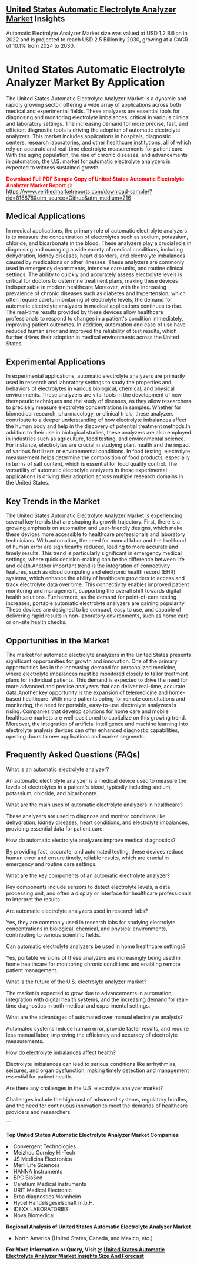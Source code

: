 <h2><a href="https://www.verifiedmarketreports.com/download-sample/?rid=816878&amp;utm_source=Github&amp;utm_medium=216" target="_blank">United States Automatic Electrolyte Analyzer Market</a> Insights</h2><p>Automatic Electrolyte Analyzer Market size was valued at USD 1.2 Billion in 2022 and is projected to reach USD 2.5 Billion by 2030, growing at a CAGR of 10.1% from 2024 to 2030.</p><p><h1>United States Automatic Electrolyte Analyzer Market By Application</h1><p>The United States Automatic Electrolyte Analyzer Market is a dynamic and rapidly growing sector, offering a wide array of applications across both medical and experimental fields. These analyzers are essential tools for diagnosing and monitoring electrolyte imbalances, critical in various clinical and laboratory settings. The increasing demand for more precise, fast, and efficient diagnostic tools is driving the adoption of automatic electrolyte analyzers. This market includes applications in hospitals, diagnostic centers, research laboratories, and other healthcare institutions, all of which rely on accurate and real-time electrolyte measurements for patient care. With the aging population, the rise of chronic diseases, and advancements in automation, the U.S. market for automatic electrolyte analyzers is expected to witness sustained growth. <p><span class=""><span style="color: #ff0000;"><strong>Download Full PDF Sample Copy of United States Automatic Electrolyte Analyzer Market Report</strong> @ </span><a href="https://www.verifiedmarketreports.com/download-sample/?rid=816878&amp;utm_source=Github&amp;utm_medium=216" target="_blank">https://www.verifiedmarketreports.com/download-sample/?rid=816878&amp;utm_source=Github&amp;utm_medium=216</a></span></p></p><h2>Medical Applications</h2><p>In medical applications, the primary role of automatic electrolyte analyzers is to measure the concentration of electrolytes such as sodium, potassium, chloride, and bicarbonate in the blood. These analyzers play a crucial role in diagnosing and managing a wide variety of medical conditions, including dehydration, kidney diseases, heart disorders, and electrolyte imbalances caused by medications or other illnesses. These analyzers are commonly used in emergency departments, intensive care units, and routine clinical settings. The ability to quickly and accurately assess electrolyte levels is critical for doctors to determine treatment plans, making these devices indispensable in modern healthcare.Moreover, with the increasing prevalence of chronic diseases such as diabetes and hypertension, which often require careful monitoring of electrolyte levels, the demand for automatic electrolyte analyzers in medical applications continues to rise. The real-time results provided by these devices allow healthcare professionals to respond to changes in a patient's condition immediately, improving patient outcomes. In addition, automation and ease of use have reduced human error and improved the reliability of test results, which further drives their adoption in medical environments across the United States.</p><h2>Experimental Applications</h2><p>In experimental applications, automatic electrolyte analyzers are primarily used in research and laboratory settings to study the properties and behaviors of electrolytes in various biological, chemical, and physical environments. These analyzers are vital tools in the development of new therapeutic techniques and the study of diseases, as they allow researchers to precisely measure electrolyte concentrations in samples. Whether for biomedical research, pharmacology, or clinical trials, these analyzers contribute to a deeper understanding of how electrolyte imbalances affect the human body and help in the discovery of potential treatment methods.In addition to their use in biological studies, these analyzers are also employed in industries such as agriculture, food testing, and environmental science. For instance, electrolytes are crucial in studying plant health and the impact of various fertilizers or environmental conditions. In food testing, electrolyte measurement helps determine the composition of food products, especially in terms of salt content, which is essential for food quality control. The versatility of automatic electrolyte analyzers in these experimental applications is driving their adoption across multiple research domains in the United States.</p><h2>Key Trends in the Market</h2><p>The United States Automatic Electrolyte Analyzer Market is experiencing several key trends that are shaping its growth trajectory. First, there is a growing emphasis on automation and user-friendly designs, which make these devices more accessible to healthcare professionals and laboratory technicians. With automation, the need for manual labor and the likelihood of human error are significantly reduced, leading to more accurate and timely results. This trend is particularly significant in emergency medical settings, where quick decision-making can be the difference between life and death.Another important trend is the integration of connectivity features, such as cloud computing and electronic health record (EHR) systems, which enhance the ability of healthcare providers to access and track electrolyte data over time. This connectivity enables improved patient monitoring and management, supporting the overall shift towards digital health solutions. Furthermore, as the demand for point-of-care testing increases, portable automatic electrolyte analyzers are gaining popularity. These devices are designed to be compact, easy to use, and capable of delivering rapid results in non-laboratory environments, such as home care or on-site health checks.</p><h2>Opportunities in the Market</h2><p>The market for automatic electrolyte analyzers in the United States presents significant opportunities for growth and innovation. One of the primary opportunities lies in the increasing demand for personalized medicine, where electrolyte imbalances must be monitored closely to tailor treatment plans for individual patients. This demand is expected to drive the need for more advanced and precise analyzers that can deliver real-time, accurate data.Another key opportunity is the expansion of telemedicine and home-based healthcare. With more patients opting for remote consultations and monitoring, the need for portable, easy-to-use electrolyte analyzers is rising. Companies that develop solutions for home care and mobile healthcare markets are well-positioned to capitalize on this growing trend. Moreover, the integration of artificial intelligence and machine learning into electrolyte analysis devices can offer enhanced diagnostic capabilities, opening doors to new applications and market segments.</p><h2>Frequently Asked Questions (FAQs)</h2><p>What is an automatic electrolyte analyzer?</p><p>An automatic electrolyte analyzer is a medical device used to measure the levels of electrolytes in a patient's blood, typically including sodium, potassium, chloride, and bicarbonate.</p><p>What are the main uses of automatic electrolyte analyzers in healthcare?</p><p>These analyzers are used to diagnose and monitor conditions like dehydration, kidney diseases, heart conditions, and electrolyte imbalances, providing essential data for patient care.</p><p>How do automatic electrolyte analyzers improve medical diagnostics?</p><p>By providing fast, accurate, and automated testing, these devices reduce human error and ensure timely, reliable results, which are crucial in emergency and routine care settings.</p><p>What are the key components of an automatic electrolyte analyzer?</p><p>Key components include sensors to detect electrolyte levels, a data processing unit, and often a display or interface for healthcare professionals to interpret the results.</p><p>Are automatic electrolyte analyzers used in research labs?</p><p>Yes, they are commonly used in research labs for studying electrolyte concentrations in biological, chemical, and physical environments, contributing to various scientific fields.</p><p>Can automatic electrolyte analyzers be used in home healthcare settings?</p><p>Yes, portable versions of these analyzers are increasingly being used in home healthcare for monitoring chronic conditions and enabling remote patient management.</p><p>What is the future of the U.S. electrolyte analyzer market?</p><p>The market is expected to grow due to advancements in automation, integration with digital health systems, and the increasing demand for real-time diagnostics in both medical and experimental settings.</p><p>What are the advantages of automated over manual electrolyte analysis?</p><p>Automated systems reduce human error, provide faster results, and require less manual labor, improving the efficiency and accuracy of electrolyte measurements.</p><p>How do electrolyte imbalances affect health?</p><p>Electrolyte imbalances can lead to serious conditions like arrhythmias, seizures, and organ dysfunction, making timely detection and management essential for patient health.</p><p>Are there any challenges in the U.S. electrolyte analyzer market?</p><p>Challenges include the high cost of advanced systems, regulatory hurdles, and the need for continuous innovation to meet the demands of healthcare providers and researchers.</p>```</p><p><strong>Top United States Automatic Electrolyte Analyzer Market Companies</strong></p><div data-test-id=""><p><li>Convergent Technologies</li><li> Meizhou Cornley Hi-Tech</li><li> JS Medicina Electronica</li><li> Meril Life Sciences</li><li> HANNA Instruments</li><li> BPC BioSed</li><li> Caretium Medical Instruments</li><li> URIT Medical Electronic</li><li> Erba diagnostics Mannheim</li><li> Hycel Handelsgeselschaft m.b.H.</li><li> IDEXX LABORATORIES</li><li> Nova Biomedical</li></p><div><strong>Regional Analysis of&nbsp;United States Automatic Electrolyte Analyzer Market</strong></div><ul><li dir="ltr"><p dir="ltr">North America&nbsp;(United States, Canada, and Mexico, etc.)</p></li></ul><p><strong>For More Information or Query, Visit @&nbsp;</strong><strong><a href="https://www.verifiedmarketreports.com/product/automatic-electrolyte-analyzer-market/?utm_source=Github&amp;utm_medium=216" target="_blank">United States Automatic Electrolyte Analyzer Market Insights Size And Forecast</a></strong></p></div>
